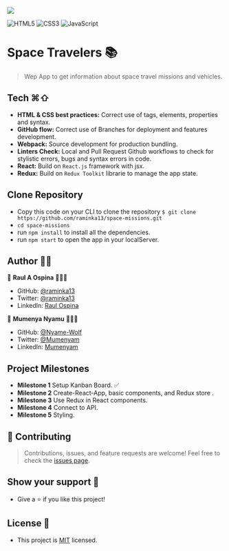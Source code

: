 ![](https://img.shields.io/badge/Microverse-blueviolet)


![HTML5](https://img.shields.io/badge/html5-%23E34F26.svg?style=for-the-badge&logo=html5&logoColor=white) ![CSS3](https://img.shields.io/badge/css3-%231572B6.svg?style=for-the-badge&logo=css3&logoColor=white) ![JavaScript](https://img.shields.io/badge/javascript-%23323330.svg?style=for-the-badge&logo=javascript&logoColor=%23F7DF1E)



# Space Travelers 📚
> Wep App to get information about space travel missions and vehicles.


<!-- ## Static Deploy
- [Github Pages](https://raminka13.github.io/bookstore) -->

## Tech ⌘⇧
- **HTML & CSS best practices:** Correct use of tags, elements, properties and syntax.
- **GitHub flow:**  Correct use of Branches for deployment and features development.
- **Webpack:**  Source development for production bundling.
- **Linters Check:** Local and Pull Request Github workflows to check for stylistic errors, bugs and syntax errors in code.
- **React:** Build on `React.js` framework with jsx.
- **Redux:** Build on `Redux Toolkit` librarie to manage the app state.

## Clone Repository
- Copy this code on your CLI to clone the repository `$ git clone https://github.com/raminka13/space-missions.git`
- `cd space-missions`
- run `npm install` to install all the dependencies.
- run `npm start` to open the app in your localServer.


## Author ✍🏼
👤 **Raul A Ospina** 🧑🏻‍💻
- GitHub: [@raminka13](https://github.com/raminka13)
- Twitter: [@raminka13](https://twitter.com/raminka13)
- LinkedIn: [Raul Ospina](http://linkedin.com/in/raul-ospina)

👤 **Mumenya Nyamu** 🧑🏻‍💻
- GitHub: [@Nyame-Wolf](https://github.com/Nyame-Wolf)
- Twitter: [@Mumenyam](https://twitter.com/Mumenyam)
- LinkedIn: [Mumenyam](https://www.linkedin.com/in/mumenya-nyamu-software-engineer-data-enthusiast/)

## Project Milestones
- **Milestone 1** Setup Kanban Board. ✅
- **Milestone 2** Create-React-App, basic components, and Redux store . 
- **Milestone 3** Use Redux in React components.
- **Milestone 4** Connect to API. 
- **Milestone 5** Styling. 


## 🤝 Contributing
> Contributions, issues, and feature requests are welcome!
Feel free to check the [issues page](https://github.com/raminka13/space-missions/issues).

## Show your support 🦾
- Give a ⭐️ if you like this project!

## License 📝 
- This project is [MIT](LICENSE) licensed.

